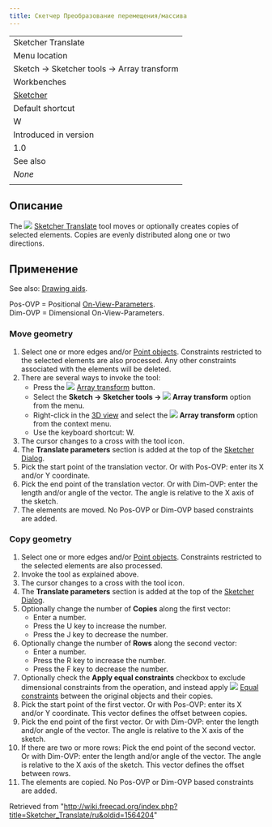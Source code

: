 ```yaml
---
title: Скетчер Преобразование перемещения/массива
---
```

|  |
| --- |
| Sketcher Translate |
| Menu location |
| Sketch → Sketcher tools → Array transform |
| Workbenches |
| [Sketcher](/Sketcher_Workbench "Sketcher Workbench") |
| Default shortcut |
| W |
| Introduced in version |
| 1.0 |
| See also |
| *None* |
|  |

## Описание

The ![](/images/Sketcher_Translate.svg) [Sketcher Translate](/Sketcher_Translate "Sketcher Translate") tool moves or optionally creates copies of selected elements. Copies are evenly distributed along one or two directions.

## Применение

See also: [Drawing aids](/Sketcher_Workbench#Drawing_aids "Sketcher Workbench").

Pos-OVP = Positional [On-View-Parameters](/Sketcher_Preferences#General "Sketcher Preferences").  
Dim-OVP = Dimensional On-View-Parameters.

### Move geometry

1. Select one or more edges and/or [Point objects](/Sketcher_CreatePoint "Sketcher CreatePoint"). Constraints restricted to the selected elements are also processed. Any other constraints associated with the elements will be deleted.
2. There are several ways to invoke the tool:
   * Press the ![](/images/Sketcher_Translate.svg) [Array transform](/Sketcher_Translate "Sketcher Translate") button.
   * Select the **Sketch → Sketcher tools → ![](/images/Sketcher_Translate.svg) Array transform** option from the menu.
   * Right-click in the [3D view](/3D_view "3D view") and select the **![](/images/Sketcher_Translate.svg) Array transform** option from the context menu.
   * Use the keyboard shortcut: W.
3. The cursor changes to a cross with the tool icon.
4. The **Translate parameters** section is added at the top of the [Sketcher Dialog](/Sketcher_Dialog "Sketcher Dialog").
5. Pick the start point of the translation vector. Or with Pos-OVP: enter its X and/or Y coordinate.
6. Pick the end point of the translation vector. Or with Dim-OVP: enter the length and/or angle of the vector. The angle is relative to the X axis of the sketch.
7. The elements are moved. No Pos-OVP or Dim-OVP based constraints are added.

### Copy geometry

1. Select one or more edges and/or [Point objects](/Sketcher_CreatePoint "Sketcher CreatePoint"). Constraints restricted to the selected elements are also processed.
2. Invoke the tool as explained above.
3. The cursor changes to a cross with the tool icon.
4. The **Translate parameters** section is added at the top of the [Sketcher Dialog](/Sketcher_Dialog "Sketcher Dialog").
5. Optionally change the number of **Copies** along the first vector:
   * Enter a number.
   * Press the U key to increase the number.
   * Press the J key to decrease the number.
6. Optionally change the number of **Rows** along the second vector:
   * Enter a number.
   * Press the R key to increase the number.
   * Press the F key to decrease the number.
7. Optionally check the **Apply equal constraints** checkbox to exclude dimensional constraints from the operation, and instead apply ![](/images/Sketcher_ConstrainEqual.svg) [Equal constraints](/Sketcher_ConstrainEqual "Sketcher ConstrainEqual") between the original objects and their copies.
8. Pick the start point of the first vector. Or with Pos-OVP: enter its X and/or Y coordinate. This vector defines the offset between copies.
9. Pick the end point of the first vector. Or with Dim-OVP: enter the length and/or angle of the vector. The angle is relative to the X axis of the sketch.
10. If there are two or more rows: Pick the end point of the second vector. Or with Dim-OVP: enter the length and/or angle of the vector. The angle is relative to the X axis of the sketch. This vector defines the offset between rows.
11. The elements are copied. No Pos-OVP or Dim-OVP based constraints are added.

Retrieved from "<http://wiki.freecad.org/index.php?title=Sketcher_Translate/ru&oldid=1564204>"